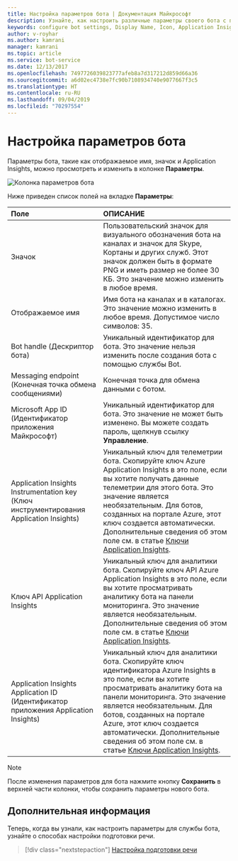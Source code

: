 ```yaml
---
title: Настройка параметров бота | Документация Майкрософт
description: Узнайте, как настроить различные параметры своего бота с помощью портала Azure.
keywords: configure bot settings, Display Name, Icon, Application Insights, Settings blade
author: v-royhar
ms.author: kamrani
manager: kamrani
ms.topic: article
ms.service: bot-service
ms.date: 12/13/2017
ms.openlocfilehash: 7497726039823777afeb8a7d317212d859d66a36
ms.sourcegitcommit: a6d02ec4738e7fc90b7108934740e9077667f3c5
ms.translationtype: HT
ms.contentlocale: ru-RU
ms.lasthandoff: 09/04/2019
ms.locfileid: "70297554"
---
```

# <a name="configure-bot-settings"></a>Настройка параметров бота

Параметры бота, такие как отображаемое имя, значок и Application Insights, можно просмотреть и изменить в колонке **Параметры**.

![Колонка параметров бота](~/media/bot-service-portal-configure-settings/bot-settings-blade.png)

Ниже приведен список полей на вкладке **Параметры**:

| Поле | ОПИСАНИЕ |
| :---  | :---        |
| Значок | Пользовательский значок для визуального обозначения бота на каналах и значок для Skype, Кортаны и других служб. Этот значок должен быть в формате PNG и иметь размер не более 30 КБ. Это значение можно изменить в любое время. |
| Отображаемое имя | Имя бота на каналах и в каталогах. Это значение можно изменить в любое время. Допустимое число символов: 35. |
| Bot handle (Дескриптор бота) | Уникальный идентификатор для бота. Это значение нельзя изменить после создания бота с помощью службы Bot. |
| Messaging endpoint (Конечная точка обмена сообщениями) | Конечная точка для обмена данными с ботом. |
| Microsoft App ID (Идентификатор приложения Майкрософт) | Уникальный идентификатор для бота. Это значение не может быть изменено. Вы можете создать пароль, щелкнув ссылку **Управление**. |
| Application Insights Instrumentation key (Ключ инструментирования Application Insights) | Уникальный ключ для телеметрии бота. Скопируйте ключ Azure Application Insights в это поле, если вы хотите получать данные телеметрии для этого бота. Это значение является необязательным. Для ботов, созданных на портале Azure, этот ключ создается автоматически. Дополнительные сведения об этом поле см. в статье [Ключи Application Insights](~/bot-service-resources-app-insights-keys.md). |
| Ключ API Application Insights | Уникальный ключ для аналитики бота. Скопируйте ключ API Azure Application Insights в это поле, если вы хотите просматривать аналитику бота на панели мониторинга. Это значение является необязательным. Дополнительные сведения об этом поле см. в статье [Ключи Application Insights](~/bot-service-resources-app-insights-keys.md). |
| Application Insights Application ID (Идентификатор приложения Application Insights) | Уникальный ключ для аналитики бота. Скопируйте ключ идентификатора Azure Insights в это поле, если вы хотите просматривать аналитику бота на панели мониторинга. Это значение является необязательным. Для ботов, созданных на портале Azure, этот ключ создается автоматически. Дополнительные сведения об этом поле см. в статье [Ключи Application Insights](~/bot-service-resources-app-insights-keys.md). |

> [!NOTE]
> После изменения параметров для бота нажмите кнопку **Сохранить** в верхней части колонки, чтобы сохранить параметры нового бота.

## <a name="next-steps"></a>Дополнительная информация
Теперь, когда вы узнали, как настроить параметры для службы бота, узнайте о способах настройки подготовки речи.
> [!div class="nextstepaction"]
> [Настройка подготовки речи](bot-service-manage-speech-priming.md)